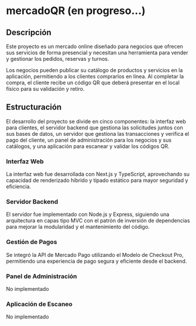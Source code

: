 # mercadoQR (en progreso...)
## Descripción
Este proyecto es un mercado online diseñado para negocios que ofrecen sus servicios de forma presencial y necesitan una herramienta para vender y gestionar los pedidos, reservas y turnos.

Los negocios pueden publicar su catálogo de productos y servicios en la aplicación, permitiendo a los clientes comprarlos en línea. Al completar la compra, el cliente recibe un código QR que deberá presentar en el local físico para su validación y retiro.

## Estructuración
El desarrollo del proyecto se divide en cinco componentes: la interfaz web para clientes, el servidor backend que gestiona las solicitudes juntos con sus bases de datos, un servidor que gestiona las transacciones y verifica el pago del cliente, un panel de administración para los negocios y sus catálogos, y una aplicación para escanear y validar los códigos QR.

### Interfaz Web
La interfaz web fue desarrollada con Next.js y TypeScript, aprovechando su capacidad de renderizado híbrido y tipado estático para mayor seguridad y eficiencia.
### Servidor Backend
El servidor fue implementado con Node.js y Express, siguiendo una arquitectura en capas tipo MVC con el patrón de inversión de dependencias para mejorar la modularidad y el mantenimiento del código.
### Gestión de Pagos
Se integró la API de Mercado Pago utilizando el Modelo de Checkout Pro, permitiendo una experiencia de pago segura y eficiente desde el backend.
### Panel de Administración
No implementado
### Aplicación de Escaneo
No implementado

